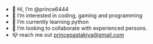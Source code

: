 - 👋 Hi, I’m @prince6444
- 👀 I’m interested in coding, gaming and programming 
- 🌱 I’m currently learning python 
- 💞️ I’m looking to collaborate with experienced persons.
- 📪 reach me out princepastakiya@gmail.com

<!---
prince6444/Prince Pastakiya is a ✨ special ✨ repository because its `README.md` (this file) appears on your GitHub profile.
You can click the Preview link to take a look at your changes.
--->
